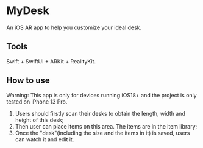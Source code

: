 # MyDesk

An iOS AR app to help you customize your ideal desk.

## Tools

Swift + SwiftUI + ARKit + RealityKit.

## How to use

Warning: This app is only for devices running iOS18+ and the project is only tested on iPhone 13 Pro.

1. Users should firstly scan their desks to obtain the length, width and height of this desk;
2. Then user can place items on this area. The items are in the item library;
3. Once the "desk"(including the size and the items in it) is saved, users can watch it and edit it.
